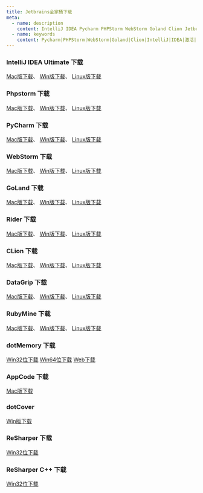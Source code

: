 ```yaml
---
title: Jetbrains全家桶下载
meta:
  - name: description
    content: IntelliJ IDEA Pycharm PHPStorm WebStorm Goland Clion Jetbrains 软件下载
  - name: keywords
    content: Pycharm|PHPStorm|WebStorm|Goland|Clion|IntelliJ|IDEA|激活|下载|全家桶|Jetbrains|永久
---
```


### IntelliJ IDEA Ultimate 下载

<a href="https://download.jetbrains.com/idea/ideaIU-2019.3.3.dmg" target="_blank">Mac版下载</a>、
<a href="https://download.jetbrains.com/idea/ideaIU-2019.3.3.exe" target="_blank">Win版下载</a>、
<a href="https://download.jetbrains.com/idea/ideaIU-2019.3.3.tar.gz" target="_blank">Linux版下载</a>

### Phpstorm 下载
<a href="https://download.jetbrains.com/webide/PhpStorm-2019.3.3.dmg" target="_blank">Mac版下载</a>、
<a href="https://download.jetbrains.com/webide/PhpStorm-2019.3.3.exe" target="_blank">Win版下载</a>、
<a href="https://download.jetbrains.com/webide/PhpStorm-2019.3.3.tar.gz" target="_blank">Linux版下载</a>

### PyCharm 下载
<a href="https://download.jetbrains.com/webide/PhpStorm-2019.3.3.dmg" target="_blank">Mac版下载</a>、
<a href="https://download.jetbrains.com/webide/PhpStorm-2019.3.3.exe" target="_blank">Win版下载</a>、
<a href="https://download.jetbrains.com/webide/PhpStorm-2019.3.3.tar.gz" target="_blank">Linux版下载</a>

### WebStorm 下载
<a href="https://download.jetbrains.com/webstorm/WebStorm-2019.3.3.dmg" target="_blank">Mac版下载</a>、
<a href="https://download.jetbrains.com/webstorm/WebStorm-2019.3.3.exe" target="_blank">Win版下载</a>、
<a href="https://download.jetbrains.com/webstorm/WebStorm-2019.3.3.tar.gz" target="_blank">Linux版下载</a>

### GoLand 下载
<a href="https://download.jetbrains.com/go/goland-2019.3.2.dmg" target="_blank">Mac版下载</a>、
<a href="https://download.jetbrains.com/go/goland-2019.3.2.exe" target="_blank">Win版下载</a>、
<a href="https://download.jetbrains.com/go/goland-2019.3.2.tar.gz" target="_blank">Linux版下载</a>

### Rider 下载
<a href="https://download.jetbrains.com/rider/JetBrains.Rider-2019.3.3.dmg" target="_blank">Mac版下载</a>、
<a href="https://download.jetbrains.com/rider/JetBrains.Rider-2019.3.3.exe" target="_blank">Win版下载</a>、
<a href="https://download.jetbrains.com/rider/JetBrains.Rider-2019.3.3.tar.gz" target="_blank">Linux版下载</a>

### CLion 下载

<a href="https://download.jetbrains.com/cpp/CLion-2019.3.4.dmg" target="_blank">Mac版下载</a>、
<a href="https://download.jetbrains.com/cpp/CLion-2019.3.4.exe" target="_blank">Win版下载</a>、
<a href="https://download.jetbrains.com/cpp/CLion-2019.3.4.tar.gz" target="_blank">Linux版下载</a>

### DataGrip 下载
<a href="https://download.jetbrains.com/datagrip/datagrip-2019.3.3.dmg" target="_blank">Mac版下载</a>、
<a href="https://download.jetbrains.com/datagrip/datagrip-2019.3.3.exe" target="_blank">Win版下载</a>、
<a href="https://download.jetbrains.com/datagrip/datagrip-2019.3.3.tar.gz" target="_blank">Linux版下载</a>

### RubyMine 下载

<a href="https://download.jetbrains.com/ruby/RubyMine-2019.3.3.dmg" target="_blank">Mac版下载</a>、
<a href="https://download.jetbrains.com/ruby/RubyMine-2019.3.3.exe" target="_blank">Win版下载</a>、
<a href="https://download.jetbrains.com/ruby/RubyMine-2019.3.3.tar.gz" target="_blank">Linux版下载</a>

### dotMemory 下载
<a href="https://download.jetbrains.com/resharper/ReSharperUltimate.2019.3.3/dotTrace32.2019.3.3.exe" target="_blank">Win32位下载</a>
<a href="https://download.jetbrains.com/resharper/ReSharperUltimate.2019.3.3/dotTrace64.2019.3.3.exe" target="_blank">Win64位下载</a>
<a href="https://download.jetbrains.com/resharper/ReSharperUltimate.2019.3.3/JetBrains.dotTrace.2019.3.3.web.exe" target="_blank">Web下载</a>

### AppCode 下载
<a href="https://download.jetbrains.com/objc/AppCode-2019.3.5.dmg" target="_blank">Mac版下载</a>

### dotCover
<a href="https://download.jetbrains.com/resharper/ReSharperUltimate.2019.3.3/JetBrains.dotCover.2019.3.3.web.exe" target="_blank">Win版下载</a>

### ReSharper 下载
<a href="https://download.jetbrains.com/resharper/ReSharperUltimate.2019.3.3/JetBrains.ReSharper.2019.3.3.web.exe" target="_blank">Win32位下载</a>

### ReSharper C++ 下载
<a href="https://download.jetbrains.com/resharper/ReSharperUltimate.2019.3.3/JetBrains.ReSharperCpp.2019.3.3.web.exe" target="_blank">Win32位下载</a>


